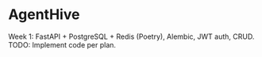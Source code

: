# AgentHive
Week 1: FastAPI + PostgreSQL + Redis (Poetry), Alembic, JWT auth, CRUD. TODO: Implement code per plan.

